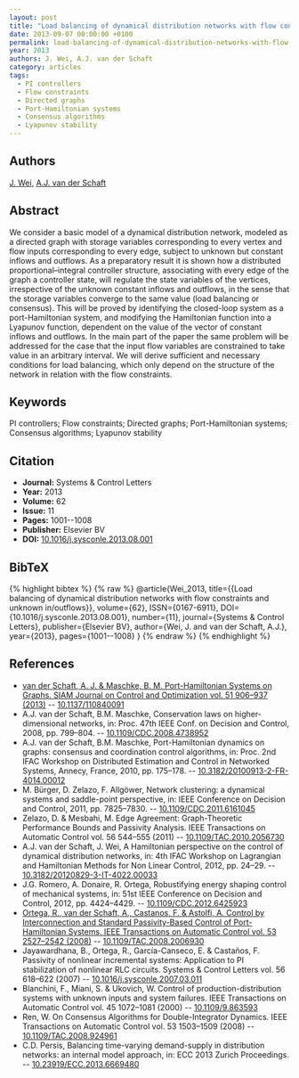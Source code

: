```yaml
---
layout: post
title: "Load balancing of dynamical distribution networks with flow constraints and unknown in/outflows"
date: 2013-09-07 00:00:00 +0100
permalink: load-balancing-of-dynamical-distribution-networks-with-flow-constraints-and-unknown-in-outflows
year: 2013
authors: J. Wei, A.J. van der Schaft
category: articles
tags:
  - PI controllers
  - Flow constraints
  - Directed graphs
  - Port-Hamiltonian systems
  - Consensus algorithms
  - Lyapunov stability
---
```

 
## Authors
[J. Wei](authors/jieqiang-wei), [A.J. van der Schaft](authors/arjan-van-der-schaft)
 
## Abstract
We consider a basic model of a dynamical distribution network, modeled as a directed graph with storage variables corresponding to every vertex and flow inputs corresponding to every edge, subject to unknown but constant inflows and outflows. As a preparatory result it is shown how a distributed proportional–integral controller structure, associating with every edge of the graph a controller state, will regulate the state variables of the vertices, irrespective of the unknown constant inflows and outflows, in the sense that the storage variables converge to the same value (load balancing or consensus). This will be proved by identifying the closed-loop system as a port-Hamiltonian system, and modifying the Hamiltonian function into a Lyapunov function, dependent on the value of the vector of constant inflows and outflows. In the main part of the paper the same problem will be addressed for the case that the input flow variables are constrained to take value in an arbitrary interval. We will derive sufficient and necessary conditions for load balancing, which only depend on the structure of the network in relation with the flow constraints.
 
## Keywords
PI controllers; Flow constraints; Directed graphs; Port-Hamiltonian systems; Consensus algorithms; Lyapunov stability
 
## Citation
- **Journal:** Systems &amp; Control Letters
- **Year:** 2013
- **Volume:** 62
- **Issue:** 11
- **Pages:** 1001--1008
- **Publisher:** Elsevier BV
- **DOI:** [10.1016/j.sysconle.2013.08.001](https://doi.org/10.1016/j.sysconle.2013.08.001)
 
## BibTeX
{% highlight bibtex %}
{% raw %}
@article{Wei_2013,
  title={{Load balancing of dynamical distribution networks with flow constraints and unknown in/outflows}},
  volume={62},
  ISSN={0167-6911},
  DOI={10.1016/j.sysconle.2013.08.001},
  number={11},
  journal={Systems &amp; Control Letters},
  publisher={Elsevier BV},
  author={Wei, J. and van der Schaft, A.J.},
  year={2013},
  pages={1001--1008}
}
{% endraw %}
{% endhighlight %}
 
## References
- [van der Schaft, A. J. & Maschke, B. M. Port-Hamiltonian Systems on Graphs. SIAM Journal on Control and Optimization vol. 51 906–937 (2013)](port-hamiltonian-systems-on-graphs) -- [10.1137/110840091](https://doi.org/10.1137/110840091)
- A.J. van der Schaft, B.M. Maschke, Conservation laws on higher-dimensional networks, in: Proc. 47th IEEE Conf. on Decision and Control, 2008, pp. 799–804. -- [10.1109/CDC.2008.4738952](https://doi.org/10.1109/CDC.2008.4738952)
- A.J. van der Schaft, B.M. Maschke, Port-Hamiltonian dynamics on graphs: consensus and coordination control algorithms, in: Proc. 2nd IFAC Workshop on Distributed Estimation and Control in Networked Systems, Annecy, France, 2010, pp. 175–178. -- [10.3182/20100913-2-FR-4014.00012](https://doi.org/10.3182/20100913-2-FR-4014.00012)
- M. Bürger, D. Zelazo, F. Allgöwer, Network clustering: a dynamical systems and saddle-point perspective, in: IEEE Conference on Decision and Control, 2011, pp. 7825–7830. -- [10.1109/CDC.2011.6161045](https://doi.org/10.1109/CDC.2011.6161045)
- Zelazo, D. & Mesbahi, M. Edge Agreement: Graph-Theoretic Performance Bounds and Passivity Analysis. IEEE Transactions on Automatic Control vol. 56 544–555 (2011) -- [10.1109/TAC.2010.2056730](https://doi.org/10.1109/TAC.2010.2056730)
- A.J. van der Schaft, J. Wei, A Hamiltonian perspective on the control of dynamical distribution networks, in: 4th IFAC Workshop on Lagrangian and Hamiltonian Methods for Non Linear Control, 2012, pp. 24–29. -- [10.3182/20120829-3-IT-4022.00033](https://doi.org/10.3182/20120829-3-IT-4022.00033)
- J.G. Romero, A. Donaire, R. Ortega, Robustifying energy shaping control of mechanical systems, in: 51st IEEE Conference on Decision and Control, 2012, pp. 4424–4429. -- [10.1109/CDC.2012.6425923](https://doi.org/10.1109/CDC.2012.6425923)
- [Ortega, R., van der Schaft, A., Castanos, F. & Astolfi, A. Control by Interconnection and Standard Passivity-Based Control of Port-Hamiltonian Systems. IEEE Transactions on Automatic Control vol. 53 2527–2542 (2008)](control-by-interconnection-and-standard-passivity-based-control-of-port-hamiltonian-systems) -- [10.1109/TAC.2008.2006930](https://doi.org/10.1109/TAC.2008.2006930)
- Jayawardhana, B., Ortega, R., García-Canseco, E. & Castaños, F. Passivity of nonlinear incremental systems: Application to PI stabilization of nonlinear RLC circuits. Systems &amp; Control Letters vol. 56 618–622 (2007) -- [10.1016/j.sysconle.2007.03.011](https://doi.org/10.1016/j.sysconle.2007.03.011)
- Blanchini, F., Miani, S. & Ukovich, W. Control of production-distribution systems with unknown inputs and system failures. IEEE Transactions on Automatic Control vol. 45 1072–1081 (2000) -- [10.1109/9.863593](https://doi.org/10.1109/9.863593)
- Ren, W. On Consensus Algorithms for Double-Integrator Dynamics. IEEE Transactions on Automatic Control vol. 53 1503–1509 (2008) -- [10.1109/TAC.2008.924961](https://doi.org/10.1109/TAC.2008.924961)
- C.D. Persis, Balancing time-varying demand-supply in distribution networks: an internal model approach, in: ECC 2013 Zurich Proceedings. -- [10.23919/ECC.2013.6669480](https://doi.org/10.23919/ECC.2013.6669480)

